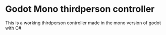 # Godot Mono thirdperson controller
This is a working thirdperson controller made in the mono version of godot with C#